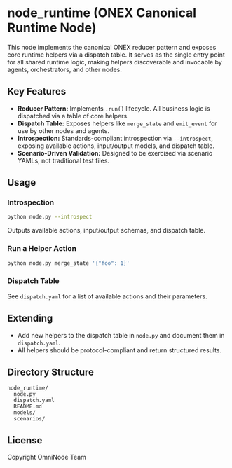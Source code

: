 # node_runtime (ONEX Canonical Runtime Node)

This node implements the canonical ONEX reducer pattern and exposes core runtime helpers via a dispatch table. It serves as the single entry point for all shared runtime logic, making helpers discoverable and invocable by agents, orchestrators, and other nodes.

## Key Features
- **Reducer Pattern:** Implements `.run()` lifecycle. All business logic is dispatched via a table of core helpers.
- **Dispatch Table:** Exposes helpers like `merge_state` and `emit_event` for use by other nodes and agents.
- **Introspection:** Standards-compliant introspection via `--introspect`, exposing available actions, input/output models, and dispatch table.
- **Scenario-Driven Validation:** Designed to be exercised via scenario YAMLs, not traditional test files.

## Usage

### Introspection
```bash
python node.py --introspect
```
Outputs available actions, input/output schemas, and dispatch table.

### Run a Helper Action
```bash
python node.py merge_state '{"foo": 1}'
```

### Dispatch Table
See `dispatch.yaml` for a list of available actions and their parameters.

## Extending
- Add new helpers to the dispatch table in `node.py` and document them in `dispatch.yaml`.
- All helpers should be protocol-compliant and return structured results.

## Directory Structure
```
node_runtime/
  node.py
  dispatch.yaml
  README.md
  models/
  scenarios/
```

## License
Copyright OmniNode Team
